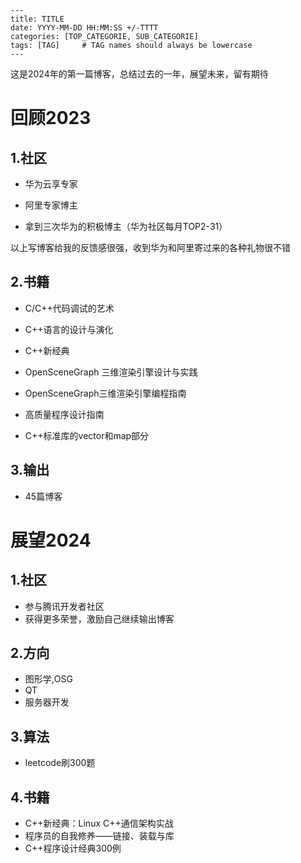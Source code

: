 ```
---
title: TITLE
date: YYYY-MM-DD HH:MM:SS +/-TTTT
categories: [TOP_CATEGORIE, SUB_CATEGORIE]
tags: [TAG]     # TAG names should always be lowercase
---
```



这是2024年的第一篇博客，总结过去的一年，展望未来，留有期待



# 回顾2023

## 1.社区

- 华为云享专家

- 阿里专家博主

- 拿到三次华为的积极博主（华为社区每月TOP2-31）

以上写博客给我的反馈感很强，收到华为和阿里寄过来的各种礼物很不错

## 2.书籍

- C/C++代码调试的艺术

- C++语言的设计与演化

- C++新经典

- OpenSceneGraph 三维渲染引擎设计与实践

- OpenSceneGraph三维渲染引擎编程指南

- 高质量程序设计指南

- C++标准库的vector和map部分

## 3.输出

- 45篇博客



# 展望2024

## 1.社区

- 参与腾讯开发者社区
- 获得更多荣誉，激励自己继续输出博客

## 2.方向

- 图形学,OSG
- QT
- 服务器开发

## 3.算法

- leetcode刷300题

## 4.书籍

- C++新经典：Linux C++通信架构实战
- 程序员的自我修养——链接、装载与库
- C++程序设计经典300例